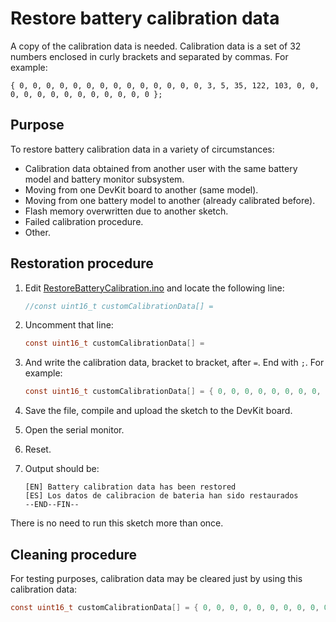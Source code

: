 # Restore battery calibration data

A copy of the calibration data is needed. Calibration data is a set of 32 numbers enclosed in curly brackets and separated by commas.
For example:

```text
{ 0, 0, 0, 0, 0, 0, 0, 0, 0, 0, 0, 0, 0, 0, 3, 5, 35, 122, 103, 0, 0, 0, 0, 0, 0, 0, 0, 0, 0, 0, 0, 0 };
```

## Purpose

To restore battery calibration data in a variety of circumstances:

- Calibration data obtained from another user with the same battery model and battery monitor subsystem.
- Moving from one DevKit board to another (same model).
- Moving from one battery model to another (already calibrated before).
- Flash memory overwritten due to another sketch.
- Failed calibration procedure.
- Other.

## Restoration procedure

1. Edit [RestoreBatteryCalibration.ino](RestoreBatteryCalibration.ino) and locate the following line:

   ```c
   //const uint16_t customCalibrationData[] = 
   ```

2. Uncomment that line:

   ```c
   const uint16_t customCalibrationData[] = 
   ```

3. And write the calibration data, bracket to bracket, after `=`. End with `;`. For example:

   ```c
   const uint16_t customCalibrationData[] = { 0, 0, 0, 0, 0, 0, 0, 0, 0, 0, 0, 0, 0, 0, 3, 5, 35, 122, 103, 0, 0, 0, 0, 0, 0, 0, 0, 0, 0, 0, 0, 0 };
   ```

4. Save the file, compile and upload the sketch to the DevKit board.
5. Open the serial monitor.
6. Reset.
7. Output should be:

   ```text
   [EN] Battery calibration data has been restored
   [ES] Los datos de calibracion de bateria han sido restaurados
   --END--FIN--
   ```

There is no need to run this sketch more than once.

## Cleaning procedure

For testing purposes, calibration data may be cleared just by using this calibration data:

```c
const uint16_t customCalibrationData[] = { 0, 0, 0, 0, 0, 0, 0, 0, 0, 0, 0, 0, 0, 0, 0, 0, 0, 0, 0, 0, 0, 0, 0, 0, 0, 0, 0, 0, 0, 0, 0, 0}; 
```
